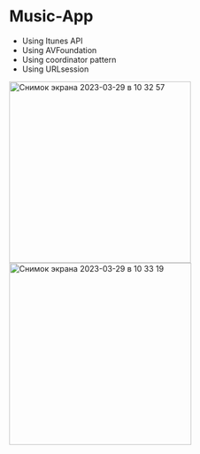 # Music-App

- Using Itunes API
- Using AVFoundation
- Using coordinator pattern
- Using URLsession

<img width="328" alt="Снимок экрана 2023-03-29 в 10 32 57" src="https://user-images.githubusercontent.com/121435424/228427513-8cc750b2-2c50-4dbf-9de9-17ff7d401f21.png"><img width="329" alt="Снимок экрана 2023-03-29 в 10 33 19" src="https://user-images.githubusercontent.com/121435424/228427562-48870343-e1d3-4f62-bd1e-6e3ddbe45081.png">
